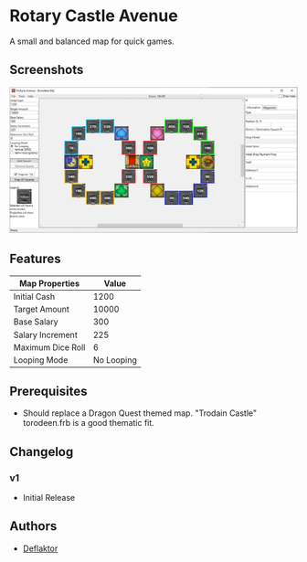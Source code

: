 # Rotary Castle Avenue

A small and balanced map for quick games.

## Screenshots

![torodeen.frb](torodeen.png)

## Features

| Map Properties    | Value      |
| ----------------- | ---------- |
| Initial Cash      | 1200       |
| Target Amount     | 10000      | 
| Base Salary       | 300        | 
| Salary Increment  | 225        | 
| Maximum Dice Roll | 6          | 
| Looping Mode      | No Looping | 

## Prerequisites

- Should replace a Dragon Quest themed map. "Trodain Castle" torodeen.frb is a good thematic fit.

## Changelog

### v1
- Initial Release

## Authors

- [Deflaktor](https://github.com/Deflaktor)